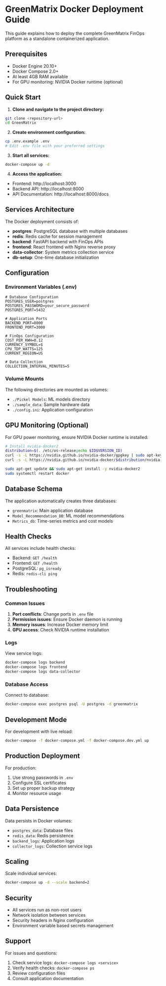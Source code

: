 # GreenMatrix Docker Deployment Guide

This guide explains how to deploy the complete GreenMatrix FinOps platform as a standalone containerized application.

## Prerequisites

- Docker Engine 20.10+ 
- Docker Compose 2.0+
- At least 4GB RAM available
- For GPU monitoring: NVIDIA Docker runtime (optional)

## Quick Start

1. **Clone and navigate to the project directory:**
```bash
git clone <repository-url>
cd GreenMatrix
```

2. **Create environment configuration:**
```bash
cp .env.example .env
# Edit .env file with your preferred settings
```

3. **Start all services:**
```bash
docker-compose up -d
```

4. **Access the application:**
- Frontend: http://localhost:3000
- Backend API: http://localhost:8000
- API Documentation: http://localhost:8000/docs

## Services Architecture

The Docker deployment consists of:

- **postgres**: PostgreSQL database with multiple databases
- **redis**: Redis cache for session management
- **backend**: FastAPI backend with FinOps APIs
- **frontend**: React frontend with Nginx reverse proxy
- **data-collector**: System metrics collection service
- **db-setup**: One-time database initialization

## Configuration

### Environment Variables (.env)

```env
# Database Configuration
POSTGRES_USER=postgres
POSTGRES_PASSWORD=your_secure_password
POSTGRES_PORT=5432

# Application Ports
BACKEND_PORT=8000
FRONTEND_PORT=3000

# FinOps Configuration
COST_PER_KWH=0.12
CURRENCY_SYMBOL=$
CPU_TDP_WATTS=125
CURRENT_REGION=US

# Data Collection
COLLECTION_INTERVAL_MINUTES=5
```

### Volume Mounts

The following directories are mounted as volumes:
- `./Pickel Models`: ML models directory
- `./sample_data`: Sample hardware data
- `./config.ini`: Application configuration

## GPU Monitoring (Optional)

For GPU power monitoring, ensure NVIDIA Docker runtime is installed:

```bash
# Install nvidia-docker2
distribution=$(. /etc/os-release;echo $ID$VERSION_ID)
curl -s -L https://nvidia.github.io/nvidia-docker/gpgkey | sudo apt-key add -
curl -s -L https://nvidia.github.io/nvidia-docker/$distribution/nvidia-docker.list | sudo tee /etc/apt/sources.list.d/nvidia-docker.list

sudo apt-get update && sudo apt-get install -y nvidia-docker2
sudo systemctl restart docker
```

## Database Schema

The application automatically creates three databases:
- `greenmatrix`: Main application database
- `Model_Recommendation_DB`: ML model recommendations
- `Metrics_db`: Time-series metrics and cost models

## Health Checks

All services include health checks:
- Backend: `GET /health`
- Frontend: `GET /health`  
- PostgreSQL: `pg_isready`
- Redis: `redis-cli ping`

## Troubleshooting

### Common Issues

1. **Port conflicts**: Change ports in `.env` file
2. **Permission issues**: Ensure Docker daemon is running
3. **Memory issues**: Increase Docker memory limit
4. **GPU access**: Check NVIDIA runtime installation

### Logs

View service logs:
```bash
docker-compose logs backend
docker-compose logs frontend
docker-compose logs data-collector
```

### Database Access

Connect to database:
```bash
docker-compose exec postgres psql -U postgres -d greenmatrix
```

## Development Mode

For development with live reload:
```bash
docker-compose -f docker-compose.yml -f docker-compose.dev.yml up
```

## Production Deployment

For production:
1. Use strong passwords in `.env`
2. Configure SSL certificates
3. Set up proper backup strategy
4. Monitor resource usage

## Data Persistence

Data persists in Docker volumes:
- `postgres_data`: Database files
- `redis_data`: Redis persistence
- `backend_logs`: Application logs
- `collector_logs`: Collection service logs

## Scaling

Scale individual services:
```bash
docker-compose up -d --scale backend=2
```

## Security

- All services run as non-root users
- Network isolation between services
- Security headers in Nginx configuration
- Environment variable based secrets management

## Support

For issues and questions:
1. Check service logs: `docker-compose logs <service>`
2. Verify health checks: `docker-compose ps`
3. Review configuration files
4. Consult application documentation